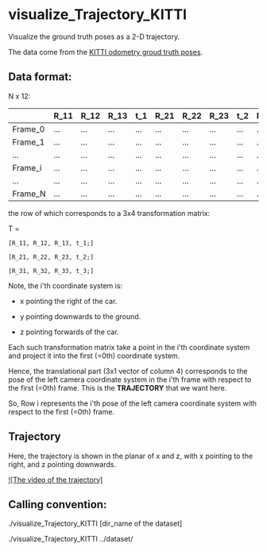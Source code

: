 # visualize_Trajectory_KITTI

Visualize the ground truth poses as a 2-D trajectory.

The data come from the [KITTI odometry groud truth poses](http://www.cvlibs.net/datasets/kitti/eval_odometry.php).

## Data format:

N x 12:

|         | R_11 | R_12 | R_13 | t_1 | R_21 | R_22 | R_23 | t_2 | R_31 | R_32 | R_33 | t_3 |
| ------- | ---- | ---- | ---- | --- | ---- | ---- | ---- | --- | ---- | ---- | ---- | --- |
| Frame_0 | ...  | ...  | ...  | ... | ...  | ...  | ...  | ... | ...  | ...  | ...  | ... |
| Frame_1 | ...  | ...  | ...  | ... | ...  | ...  | ...  | ... | ...  | ...  | ...  | ... |
| ...     | ...  | ...  | ... | ...  | ...  | ...  | ... | ...  | ...  | ...  | ... |
| Frame_i | ...  | ...  | ...  | ... | ...  | ...  | ...  | ... | ...  | ...  | ...  | ... |
| ...     | ...  | ...  | ...  | ... | ...  | ...  | ...  | ... | ...  | ...  | ...  | ... |
| Frame_N | ...  | ...  | ...  | ... | ...  | ...  | ...  | ... | ...  | ...  | ...  | ... |

the row of which corresponds to a 3x4 transformation matrix:

T = 

    [R_11, R_12, R_13, t_1;]
    
    [R_21, R_22, R_23, t_2;]

    [R_31, R_32, R_33, t_3;]


Note, the i'th coordinate system is: 

* x pointing the right of the car.

* y pointing downwards to the ground.

* z pointing forwards of the car.


Each such transformation matrix take a point in the i'th coordinate
system and project it into the first (=0th) coordinate system. 

Hence, the translational part (3x1 vector of column 4) corresponds to the pose of the
left camera coordinate system in the i'th frame with respect to the first (=0th) frame.
This is the **TRAJECTORY** that we want here.

So, Row i represents the i'th pose of the left camera coordinate system with respect to the first (=0th) frame.


## Trajectory

Here, the trajectory is shown in the planar of x and z, with x pointing to the right, and z pointing downwards.

[![The video of the trajectory]](doc/trajectory_ground_truth_KITTI.mp4)

## Calling convention:

./visualize_Trajectory_KITTI [dir_name of the dataset]

./visualize_Trajectory_KITTI ../dataset/
